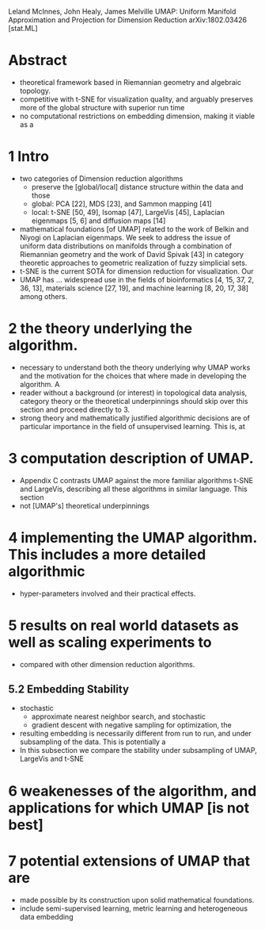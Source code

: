Leland McInnes, John Healy, James Melville
UMAP: Uniform Manifold Approximation and Projection for Dimension Reduction
arXiv:1802.03426 [stat.ML]

# Abstract

* theoretical framework based in Riemannian geometry and algebraic topology.
* competitive with t-SNE for visualization quality, and 
  arguably preserves more of the global structure with superior run time
* no computational restrictions on embedding dimension, making it viable as a

# 1 Intro

* two categories of Dimension reduction algorithms
  * preserve the [global/local] distance structure within the data and those
  * global: PCA [22], MDS [23], and Sammon mapping [41]
  * local: t-SNE [50, 49], Isomap [47], LargeVis [45], 
    Laplacian eigenmaps [5, 6] and diffusion maps [14]
* mathematical foundations [of UMAP] related to 
  the work of Belkin and Niyogi on Laplacian eigenmaps. We seek to address the
  issue of uniform data distributions on manifolds through a combination of
  Riemannian geometry and the work of David Spivak [43] in category theoretic
  approaches to geometric realization of fuzzy simplicial sets. 
* t-SNE is the current SOTA for dimension reduction for visualization. Our 
* UMAP has ... widespread use in the fields of 
  bioinformatics [4, 15, 37, 2, 36, 13], 
  materials science [27, 19], and
  machine learning [8, 20, 17, 38] among others.

# 2 the theory underlying the algorithm. 

* necessary to understand both the theory underlying why UMAP works and the
  motivation for the choices that where made in developing the algorithm. A
* reader without a background (or interest) in 
  topological data analysis, category theory or the theoretical underpinnings
  should skip over this section and proceed directly to 3.  
* strong theory and mathematically justified algorithmic decisions are of
  particular importance in the field of unsupervised learning. This is, at

# 3 computation description of UMAP. 

* Appendix C contrasts UMAP against the more familiar algorithms t-SNE and
  LargeVis, describing all these algorithms in similar language. This section
* not [UMAP's] theoretical underpinnings

# 4 implementing the UMAP algorithm. This includes a more detailed algorithmic

* hyper-parameters involved and their practical effects.

# 5 results on real world datasets as well as scaling experiments to

* compared with other dimension reduction algorithms.

## 5.2 Embedding Stability

* stochastic 
  * approximate nearest neighbor search, and stochastic 
  * gradient descent with negative sampling for optimization, the
* resulting embedding is necessarily different 
  from run to run, and under subsampling of the data. This is potentially a
* In this subsection we compare the stability under subsampling 
  of UMAP, LargeVis and t-SNE

# 6 weakenesses of the algorithm, and applications for which UMAP [is not best]

# 7 potential extensions of UMAP that are 

* made possible by its construction upon solid mathematical foundations.
* include semi-supervised learning, metric learning and 
  heterogeneous data embedding
